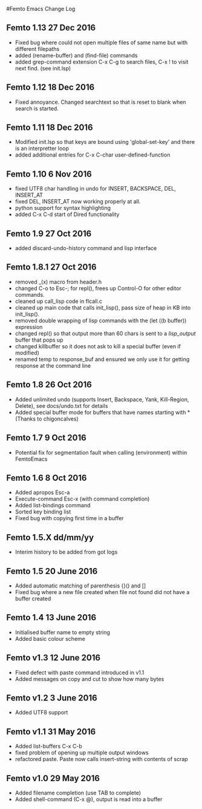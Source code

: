 #Femto Emacs Change Log

## Femto 1.13 27 Dec 2016
* Fixed bug where could not open multiple files of same name but with different filepaths
* added (rename-buffer) and (find-file) commands
* added grep-command extension C-x C-g to search files, C-x ! to visit next find. (see init.lsp)

## Femto 1.12 18 Dec 2016
* Fixed annoyance. Changed searchtext so that is reset to blank when search is started.

## Femto 1.11 18 Dec 2016
* Modified init.lsp so that keys are bound using 'global-set-key' and there is an interpretter loop
* added additional entries for C-x C-char user-defined-function

## Femto 1.10 6 Nov 2016
* fixed UTF8 char handling in undo for INSERT, BACKSPACE, DEL, INSERT_AT
* fixed DEL, INSERT_AT now working properly at all.
* python support for syntax highlighting
* added C-x C-d start of Dired functionality

## Femto 1.9 27 Oct 2016
* added discard-undo-history command and lisp interface

## Femto 1.8.1 27 Oct 2016
* removed _(x) macro from header.h
* changed C-o to Esc-; for repl(), frees up Control-O for other editor commands.
* cleaned up call_lisp code in flcall.c
* cleaned up main code that calls init_lisp(), pass size of heap in KB into init_lisp().
* removed double wrapping of lisp commands with the (let ((b buffer)) expression
* changed repl() so that output more than 60 chars is sent to a *lisp_output* buffer that pops up
* changed killbuffer so it does not ask to kill a special buffer (even if modified)
* renamed temp to response_buf and ensured we only use it for getting response at the command line

## Femto 1.8 26 Oct 2016
* Added unlimited undo (supports Insert, Backspace, Yank, Kill-Region, Delete), see docs/undo.txt for details
* Added special buffer mode for buffers that have names starting with * (Thanks to chigoncalves)

## Femto 1.7 9 Oct 2016
* Potential fix for segmentation fault when calling (environment) within FemtoEmacs

## Femto 1.6 8 Oct 2016
* Added apropos Esc-a
* Execute-command Esc-x (with command completion)
* Added list-bindings command
* Sorted key binding list
* Fixed bug with copying first time in a buffer

## Femto 1.5.X dd/mm/yy
* Interim history to be added from got logs

## Femto 1.5 20 June 2016
* Added automatic matching of parenthesis {}() and []
* Fixed bug where a new file created when file not found did not have a buffer created

## Femto 1.4 13 June 2016
* Initialised buffer name to empty string
* Added basic colour scheme

## Femto v1.3 12 June 2016
* Fixed defect with paste command introduced in v1.1
* Added messages on copy and cut to show how many bytes

## Femto v1.2 3 June 2016
* Added UTF8 support

## Femto v1.1 31 May 2016
* Added list-buffers C-x C-b
* fixed problem of opening up multiple output windows
* refactored paste.  Paste now calls insert-string with contents of scrap

## Femto v1.0 29 May 2016
* Added filename completion (use TAB to complete)
* Added shell-command (C-x @), output is read into a buffer
